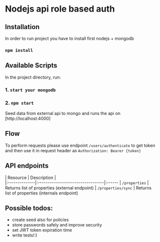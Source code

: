 # Nodejs api role based auth

## Installation

In order to run project you have to install first nodejs + mongodb

### `npm install`

## Available Scripts

In the project directory, run:

### 1. `start your mongodb`

### 2. `npm start`

Seed data from external api to mongo and runs the api on [http://localhost:4000]

## Flow
To perform requests please use endpoint `/users/authenticate`  to get token and then use it in request header as `Authorization: Bearer {token}`



## API endpoints

| Resource      | Description                       |             
|:--------------|:----------------------------------|:------
| `/properties`    | Returns list of properties (external endpoint)
| `/properties/sync`    | Returns list of properties (internals endpoint)
## Possible todos:
- create seed also for policies
- store passwords safely and improve security
- set JWT token expiration time
- write tests!:)